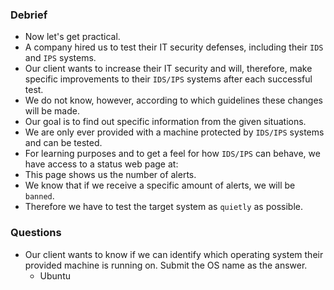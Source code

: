 ### Debrief
- Now let's get practical. 
- A company hired us to test their IT security defenses, including their `IDS` and `IPS` systems. 
- Our client wants to increase their IT security and will, therefore, make specific improvements to their `IDS/IPS` systems after each successful test. 
- We do not know, however, according to which guidelines these changes will be made. 
- Our goal is to find out specific information from the given situations.
- We are only ever provided with a machine protected by `IDS/IPS` systems and can be tested. 
- For learning purposes and to get a feel for how `IDS/IPS` can behave, we have access to a status web page at:
- This page shows us the number of alerts.
- We know that if we receive a specific amount of alerts, we will be `banned`.
- Therefore we have to test the target system as `quietly` as possible.



### Questions
- Our client wants to know if we can identify which operating system their provided machine is running on. Submit the OS name as the answer.
	- Ubuntu